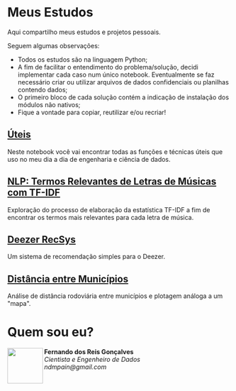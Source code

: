 # Meus Estudos
Aqui compartilho meus estudos e projetos pessoais.

Seguem algumas observações:
<ul>
  <li>
    Todos os estudos são na linguagem Python;
  </li>
  <li>
    A fim de facilitar o entendimento do problema/solução, decidi implementar cada caso num único notebook. Eventualmente se faz necessário criar ou utilizar arquivos de dados confidenciais ou planilhas contendo dados;
  </li>
  <li>
    O primeiro bloco de cada solução contém a indicação de instalação dos módulos não nativos;
  </li>
  <li>
    Fique a vontade para copiar, reutilizar e/ou recriar!
  </li>
</ul>

## <a href="https://github.com/fernandodrg/meus-estudos/blob/main/uteis.ipynb">Úteis</a>
Neste notebook você vai encontrar todas as funções e técnicas úteis que uso no meu dia a dia de engenharia e ciência de dados.

## <a href="https://github.com/fernandodrg/meus-estudos/blob/main/nlp-tf-idf.ipynb">NLP: Termos Relevantes de Letras de Músicas com TF-IDF</a>
Exploração do processo de elaboração da estatística TF-IDF a fim de encontrar os termos mais relevantes para cada letra de música.

## <a href="https://github.com/fernandodrg/meus-estudos/blob/main/deezer-recsys.ipynb">Deezer RecSys</a>
Um sistema de recomendação simples para o Deezer.

## <a href="https://github.com/fernandodrg/meus-estudos/blob/main/distancia-entre-municipios.ipynb">Distância entre Municípios</a>
Análise de distância rodoviária entre municípios e plotagem análoga a um "mapa".

# Quem sou eu?
<p align="left">
  <img align="left" src="https://avatars.githubusercontent.com/u/5248203?v=4" width="80px" height="80px"/>
  <b>Fernando dos Reis Gonçalves</b><br>
  <i>Cientista e Engenheiro de Dados</i><br>
  <i>ndmpain@gmail.com</i>
</p>
